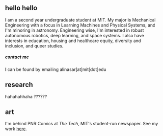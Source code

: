 ## hello hello
I am a second year undergraduate student at MIT. My major is Mechanical Engineering with a focus in Learning Machines and Physical Systems, and I'm minoring in astronomy. Engineering wise, I'm interested in robust autonomous robotics, deep learning, and space systems. I also have interests in education, housing and healthcare equity, diversity and inclusion, and queer studies.

##### contact me
I can be found by emailing alinasar[at]mit[dot]edu

## research

hahahahhaha ??????

## art

I'm behind PNR Comics at *The Tech*, MIT's student-run newspaper. See my work [here](https://thetech.com/photographers/alina-sarmiento).

